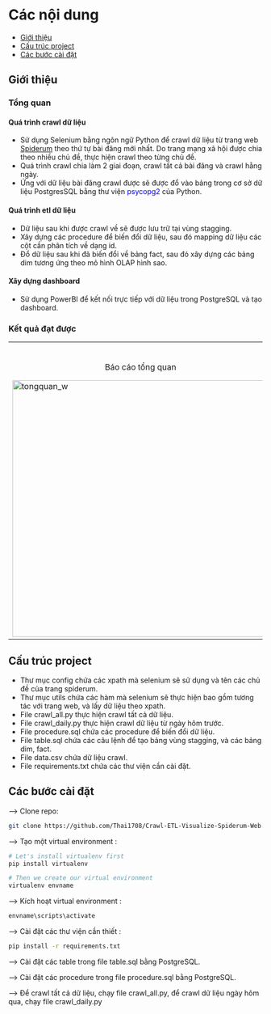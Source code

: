 # Các nội dung
- [Giới thiệu](#Giới-thiệu)
- [Cấu trúc project](#Cấu-trúc-project)
- [Các bước cài đặt](#Các-bước-cài-đặt)

## Giới thiệu
### Tổng quan
#### Quá trình crawl dữ liệu
- Sử dụng Selenium bằng ngôn ngữ Python để crawl dữ liệu từ trang web [Spiderum](https://spiderum.com/?sort=hot&page_idx=1) theo thứ tự bài đăng mới nhất. Do trang mạng xã hội được chia theo nhiều
chủ đề, thực hiện crawl theo từng chủ đề.
- Quá trình crawl chia làm 2 giai đoạn, crawl tất cả bài đăng và crawl hằng ngày.
- Ứng với dữ liệu bài đăng crawl được sẽ được đổ vào bảng trong cơ sở dữ liệu PostgresSQL bằng thư viện <span style="color: blue;">psycopg2</span> của Python.

#### Quá trình etl dữ liệu
- Dữ liệu sau khi được crawl về sẽ được lưu trữ tại vùng stagging.
- Xây dựng các procedure để biến đổi dữ liệu, sau đó mapping dữ liệu các cột cần phân tích về dạng id.
- Đổ dữ liệu sau khi đã biến đổi về bảng fact, sau đó xây dựng các bảng dim tương ứng theo mô hình OLAP hình sao.

#### Xây dựng dashboard
- Sử dụng PowerBI để kết nối trực tiếp với dữ liệu trong PostgreSQL và tạo dashboard.

### Kết quả đạt được
<table width="100%"> 
<tr>
<td width="50%">      
&nbsp; 
<br>
<p align="center">
  Báo cáo tổng quan
</p>
<img width="508" alt="tongquan_w" src="https://github.com/user-attachments/assets/7e00061b-d8de-49ba-bbe0-a70e8c1c3434">
</td> 
<td width="50%">
<br>
<p align="center">
  Báo cáo hoạt động
</p>
<img width="509" alt="hoatdong_w" src="https://github.com/user-attachments/assets/e9fb22ab-c9cc-4d88-9d80-bf9c27e4c9a9">
</td>
</table>

## Cấu trúc project
- Thư mục config chứa các xpath mà selenium sẽ sử dụng và tên các chủ đề của trang spiderum.
- Thư mục utils chứa các hàm mà selenium sẽ thực hiện bao gồm tương tác với trang web, và lấy dữ liệu theo xpath.
- File crawl_all.py thực hiện crawl tất cả dữ liệu.
- File crawl_daily.py thực hiện crawl dữ liệu từ ngày hôm trước.
- File procedure.sql chứa các procedure để biến đổi dữ liệu.
- File table.sql chứa các câu lệnh để tạo bảng vùng stagging, và các bảng dim, fact.
- File data.csv chứa dữ liệu crawl.
- File requirements.txt chứa các thư viện cần cài đặt.

## Các bước cài đặt
--> Clone repo:
```bash
git clone https://github.com/Thai1708/Crawl-ETL-Visualize-Spiderum-Web.git

```

--> Tạo một virtual environment :
```bash
# Let's install virtualenv first
pip install virtualenv

# Then we create our virtual environment
virtualenv envname

```

--> Kích hoạt virtual environment :
```bash
envname\scripts\activate

```

--> Cài đặt các thư viện cần thiết :
```bash
pip install -r requirements.txt

```
--> Cài đặt các table trong file table.sql bằng PostgreSQL.

--> Cài đặt các procedure trong file procedure.sql bằng PostgreSQL.

--> Để crawl tất cả dữ liệu, chạy file crawl_all.py, để crawl dữ liệu ngày hôm qua, chạy file crawl_daily.py
